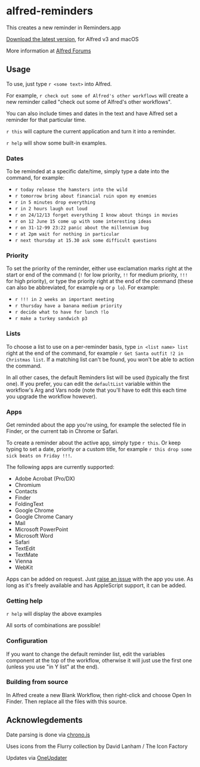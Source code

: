 alfred-reminders
================

This creates a new reminder in Reminders.app

[Download the latest version](https://github.com/surrealroad/alfred-reminders/releases/latest), for Alfred v3 and macOS

More information at [Alfred Forums](http://www.alfredforum.com/topic/917-reminders/)

## Usage
To use, just type `r <some text>` into Alfred.

For example, `r check out some of Alfred's other workflows` will create a new reminder called "check out some of Alfred's other workflows". 

You can also include times and dates in the text and have Alfred set a reminder for that particular time.

`r this` will capture the current application and turn it into a reminder.

`r help` will show some built-in examples.

### Dates
To be reminded at a specific date/time, simply type a date into the command, for example:

- `r today release the hamsters into the wild`
- `r tomorrow bring about financial ruin upon my enemies`
- `r in 5 minutes drop everything`
- `r in 2 hours laugh out loud`
- `r on 24/12/13 forget everything I know about things in movies`
- `r on 12 June 15 come up with some interesting ideas`
- `r on 31-12-99 23:22 panic about the millennium bug`
- `r at 2pm wait for nothing in particular`
- `r next thursday at 15.30 ask some difficult questions`

### Priority

To set the priority of the reminder, either use exclamation marks right at the start or end of the command (`!` for low priority, `!!` for medium priority, `!!!` for high priority), or type the priority right at the end of the command (these can also be abbreviated, for example `mp` or `p lo`). For example:

- `r !!! in 2 weeks an important meeting`
- `r thursday have a banana medium priority`
- `r decide what to have for lunch !lo`
- `r make a turkey sandwich p3`

### Lists

To choose a list to use on a per-reminder basis, type `in <list name> list` right at the end of the command, for example `r Get Santa outfit !2 in Christmas list`. If a matching list can't be found, you won't be able to action the command.

In all other cases, the default Reminders list will be used (typically the first one). If you prefer, you can edit the `defaultList` variable within the workflow's Arg and Vars node (note that you'll have to edit this each time you upgrade the workflow however).

### Apps
Get reminded about the app you're using, for example the selected file in Finder, or the current tab in Chrome or Safari.

To create a reminder about the active app, simply type `r this`. Or keep typing to set a date, priority or a custom title, for example `r this drop some sick beats on Friday !!!`.

The following apps are currently supported:

- Adobe Acrobat (Pro/DX)
- Chromium
- Contacts
- Finder
- FoldingText
- Google Chrome
- Google Chrome Canary
- Mail
- Microsoft PowerPoint
- Microsoft Word
- Safari
- TextEdit
- TextMate
- Vienna
- WebKit

Apps can be added on request. Just [raise an issue](https://github.com/surrealroad/alfred-reminders/issues/new) with the app you use. As long as it's freely available and has AppleScript support, it can be added.

### Getting help

`r help` will display the above examples

All sorts of combinations are possible!

### Configuration
If you want to change the default reminder list, edit the variables component at the top of the workflow, otherwise it will just use the first one (unless you use "in Y list" at the end).

### Building from source
In Alfred create a new Blank Workflow, then right-click and choose Open In Finder. Then replace all the files with this source.

## Acknowlegdements
Date parsing is done via [chrono.js](https://github.com/wanasit/chrono)

Uses icons from the Flurry collection by David Lanham / The Icon Factory

Updates via [OneUpdater](https://github.com/vitorgalvao/alfred-workflows/tree/master/OneUpdater)